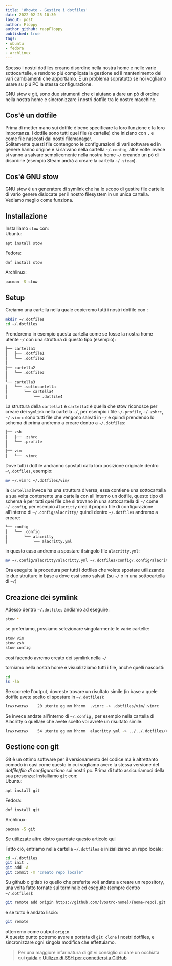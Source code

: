 ```yaml
---
title: '#howto - Gestire i dotfiles' 
date: 2022-02-25 10:30
layout: post 
author: Floppy
author_github: raspFloppy
published: true
tags: 
- ubuntu
- fedora
- archlinux
---
```


Spesso i nostri dotfiles creano disordine nella nostra home e nelle varie sottocartelle, e rendono piú complicata la gestione ed il mantenimento dei vari cambiamenti che apportiamo.
É un problema sopratutto se noi vogliamo usare su piú PC la stessa configurazione.

GNU stow e git,  sono due strumenti che ci aiutano a dare un pò di ordine nella nostra home e sincronizzare i nostri dotfile tra le nostre macchine.

## Cos'è un dotfile

Prima di metter mano sui dotfile é bene specificare la loro funzione e la loro importanza.
I dotfile sono tutti quei file (e cartelle) che iniziano con `.` e come file nascosti dai nostri filemanager. \
Solitamente questi file contengono le configurazioni di vari software ed in genere hanno origine e si salvano nella cartella `~/.config`, altre volte invece si vanno a salvare semplicemente nella nostra home `~/` creando un pò di disordine (esempio Steam andrà a creare la cartella `~/.steam`).

## Cos'è GNU stow

GNU stow è un generatore di symlink che ha lo scopo di gestire file cartelle di vario genere dislocate per il nostro filesystem in un unica cartella.
Vediamo meglio come funziona.

## Installazione

Installiamo `stow` con: \
Ubuntu:

```bash
apt install stow
```

Fedora:

```bash
dnf install stow
```

Archlinux:

```bash
pacman -S stow
```

## Setup

Creiamo una cartella nella quale copieremo tutti i nostri dotfile con :

```bash
mkdir ~/.dotfiles
cd ~/.dotfiles
```

Prenderemo in esempio questa cartella come se fosse la nostra home utente `~/` con una struttura di questo tipo (esempio):

```bash
├── cartella1
│   ├── .dotfile1
│   └── .dotfile2
│ 
├── cartella2
│   └── .dotfile3
│ 
└── cartella3
│   └── .sottocartella
│       └── cartella4
│           └── .dotfile4
```

La struttura della `cartella1` e `cartella2` è quella che stow riconosce per creare dei `symlink` nella cartella `~/`, per esempio i file `~/.profile`, `~/.zshrc`, `~/.vimrc` sono tutti file che vengono salvati in `~/` e quindi prendendo lo schema di prima andremo a creare dentro a `~/.dotfiles`:

```bash
├── zsh
│   ├── .zshrc
│   └── .profile
│ 
├── vim
│   └── .vimrc
```

Dove tutti i dotfile andranno spostati dalla loro posizione originale dentro `~\.dotfiles`, esempio:

```bash
mv ~/.vimrc ~/.dotfiles/vim/
```

la `cartella3` invece ha una struttura diversa, essa contiene una sottocartella  a sua volta contenente una cartella con all'interno un dotfile, questo tipo di schema è per
tutti quei file che si trovano in una sottocartella di `~/` come `~/.config`, per esempio `Alacritty` crea il proprio file di configurazione all'interno di `~/.config/alacritty/`
quindi dentro `~/.dotfiles` andremo a creare:

```bash
└── config
│   └── .config
│       └── alacritty
│           └── alacritty.yml
```

in questo caso andremo a spostare il singolo file `alacritty.yml`:

```bash
mv ~/.config/alacritty/alacritty.yml ~/.dotfiles/config/.config/alacritty/
```

Ora eseguite la procedura per tutti i dotfiles che volete spostare utilizzande le due strutture in base a dove essi sono salvati (su `~/` o in una sottocartella di `~/`)

## Creazione dei symlink

Adesso dentro `~/.dotfiles` andiamo ad eseguire:

```bash
stow *
```

 se preferiamo, possiamo selezionare singolarmente le varie cartelle:

```bash
stow vim
stow zsh
stow config
```

così facendo avremo creato dei symlink nella `~/`

torniamo nella nostra home e visualizziamo tutti i file, anche quelli nascosti:

```bash
cd 
ls -la
```

Se scorrete l'output, dovreste trovare un risultato simile (in base a quele dotfile avete scelto di spostare in `~/.dotfiles`):

```bash
lrwxrwxrwx    20 utente gg mm hh:mm  .vimrc -> .dotfiles/vim/.vimrc
```

Se invece andate all'interno di  `~/.config` , per esempio nella cartella di Alacritty o quella/e che avete scelto voi avrete un risultato simile:

```bash
lrwxrwxrwx    54 utente gg mm hh:mm  alacritty.yml -> ../../.dotfiles/config/.config/alacritty/alacritty.yml
```

## Gestione con git

Git è un ottimo software per il versionamento del codice ma è altrettanto comodo in casi come questo in cui vogliamo avere la stessa versione del _dotfile/file di configurazione_ sui nostri pc.
Prima di tutto assicuriamoci della sua presenza:
Installiamo `git` con: \
Ubuntu:

```bash
apt install git
```

Fedora:

```bash
dnf install git
```

Archlinux:

```bash
pacman -S git
```

Se utilizzate altre distro guardate questo articolo [qui](https://linuxhub.it/articles/howto-installazione-di-git-su-ogni-distribuzione-linux/)

Fatto ció, entriamo nella cartella `~/.dotfiles` e inizializiamo un repo locale:

```bash
cd ~/.dotfiles
git init .
git add -A
git commit -m "creato repo locale"
```

Su github o gitlab (o quello che preferite voi) andate a creare un repository, una volta fatto tornate sul terminale ed eseguite (sempre dentro `~/.dotfiles`):

```bash
git remote add origin https://github.com/{vostro-nome}/{nome-repo}.git
```

e se tutto è andato liscio:

```bash
git remote
```

otterremo come output `origin`. \
A questo punto potremo avere a portata di `git clone` i nostri dotfiles, e sincronizzare ogni singola modifica che effettuiamo.

> Per una maggiore infarinatura di git vi consiglio di dare un occhiata qui  [guida](https://linuxhub.it/articles/howto-git-comprenderlo,-usarlo-e-amarlo/)
> e [Utilizzo di SSH per connettersi a GitHub](https://linuxhub.it/articles/howto-utilizzo-di-ssh-per-connettersi-a-github/)
